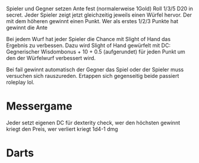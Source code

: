
Spieler und Gegner setzen Ante fest (normalerweise 1Gold)
Roll 1/3/5 D20 in secret.
Jeder Spieler zeigt jetzt gleichzeitig jeweils einen Würfel hervor. Der mit dem höheren gewinnt einen Punkt. Wer als erstes 1/2/3 Punkte hat gewinnt die Ante

Bei jedem Wurf hat jeder Spieler die Chance mit Slight of Hand das Ergebnis zu verbessen. Dazu wird Slight of Hand gewürfelt mit DC: Gegnerischer Wisdombonus + 10 + 0.5 (aufgerundet) für jeden Punkt um den der Würfelwurf verbessert wird.

Bei fail gewinnt automatisch der Gegner das Spiel oder der Spieler muss versuchen sich rauszureden.
Ertappen sich gegenseitig beide passiert roleplay lol.

# Messergame

Jeder setzt eigenen DC für dexterity check, wer den höchsten gewinnt kriegt den Preis, wer verliert kriegt 1d4-1 dmg

# Darts
